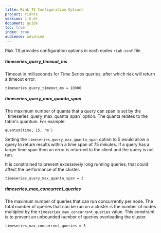 ```yaml
---
title: Riak TS Configuration Options
project: riakts
version: 1.0.0+
document: guide
toc: true
index: true
audience: advanced
---
```


Riak TS provides configuration options in each nodes `riak.conf` file.

##### timeseries_query_timeout_ms

Timeout in milliseconds for Time Series queries, after which riak will return a timeout error.

```
timeseries_query_timeout_ms = 10000
```

##### timeseries_query_max_quanta_span

The maximum number of quanta that a query can span is set by the ``timeseries_query_max_quanta_span` option.  The quanta relates to the table's quantum. For example:

```
quantum(time, 15, 'm')
```

Setting the `timeseries_query_max_quanta_span` option to 5 would allow a query to return results within a time span of 75 minutes.  If a query has a larger time span then an error is returned to the client and the query is not run.

It is constrained to prevent excessively long running queries, that could affect the performance of the cluster.

```
timeseries_query_max_quanta_span = 3
```

##### timeseries_max_concurrent_queries

The maximum number of queries that can run concurrently per node. The total number of queries that can be run on a cluster is the number of nodes multipled by the `timeseries_max_concurrent_queries` value. This constraint is to prevent an unbounded number of queries overloading the cluster.

```
timeseries_max_concurrent_queries = 3
```